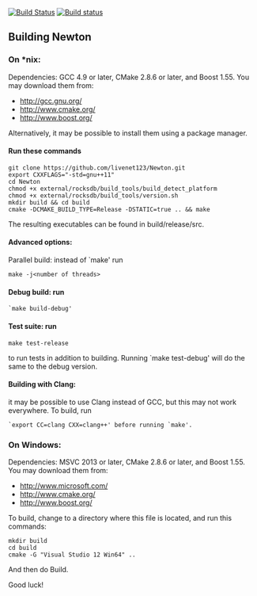 
[![Build Status](https://travis-ci.org/livenet123/Newton.svg?branch=master)](https://travis-ci.org/livenet123/Newton)
[![Build status](https://ci.appveyor.com/api/projects/status/github/livenet123/Newton?branch=master&svg=true)](https://ci.appveyor.com/project/livenet123/Newton)


## Building Newton 

### On *nix:

Dependencies: GCC 4.9 or later, CMake 2.8.6 or later, and Boost 1.55.
You may download them from:

* http://gcc.gnu.org/
* http://www.cmake.org/
* http://www.boost.org/

Alternatively, it may be possible to install them using a package manager.

#### Run these commands

```
git clone https://github.com/livenet123/Newton.git
export CXXFLAGS="-std=gnu++11"
cd Newton
chmod +x external/rocksdb/build_tools/build_detect_platform
chmod +x external/rocksdb/build_tools/version.sh
mkdir build && cd build
cmake -DCMAKE_BUILD_TYPE=Release -DSTATIC=true .. && make
```

The resulting executables can be found in build/release/src.

#### Advanced options:
Parallel build: instead of `make' run 

```
make -j<number of threads>
```
#### Debug build: run 
```
`make build-debug'
```
#### Test suite: run 
```
make test-release
```
to run tests in addition to building. Running `make test-debug' will do the same to the debug version.

#### Building with Clang:
it may be possible to use Clang instead of GCC, but this may not work everywhere. To build, run 
```
`export CC=clang CXX=clang++' before running `make'.
```

### On Windows:
Dependencies: MSVC 2013 or later, CMake 2.8.6 or later, and Boost 1.55. You may download them from:
* http://www.microsoft.com/
* http://www.cmake.org/
* http://www.boost.org/

To build, change to a directory where this file is located, and run this commands:

```
mkdir build
cd build
cmake -G "Visual Studio 12 Win64" ..
```
And then do Build.

Good luck!
